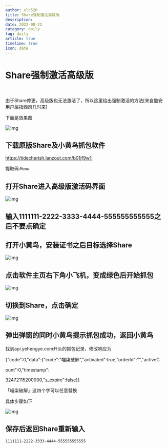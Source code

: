 ```yaml
---
author: xlc520
title: Share强制激活高级版
description: 
date: 2022-08-22
category: daily
tag: daily
article: true
timeline: true
icon: date
---
```


# Share强制激活高级版

​              

由于Share停更，高级版也无法激活了，所以这里给出强制激活的方法[来自酷安用户屈指西风几时来]

下面是效果图

![img](https://static.linch.eu.org/blogImage//Screenshot_20220501_120140_com.hengye.share.jpg)



## 下载原版Share及小黄鸟抓包软件

https://tidecherish.lanzout.com/b01jf9w1i

提取码:`Meow`

## 打开Share进入高级版激活码界面

![img](https://static.linch.eu.org/blogImage//Screenshot_20220501_120738_com.hengye.share.jpg)

## 输入1111111-2222-3333-4444-555555555555之后不要点确定

## 打开小黄鸟，安装证书之后目标选择Share

![img](https://static.linch.eu.org/blogImage//Screenshot_20220501_121008_com.guoshi.httpcanary.premium_edit_104977836891272.jpg)

## 点击软件主页右下角小飞机，变成绿色后开始抓包

![img](https://static.linch.eu.org/blogImage//Screenshot_20220501_121123_com.guoshi.httpcanary.premium_edit_104993550089707.jpg)

## 切换到Share，点击确定

![img](https://static.linch.eu.org/blogImage//Screenshot_20220501_121353_com.hengye.share.jpg)

## 弹出弹窗的同时小黄鸟提示抓包成功，返回小黄鸟

找到api.yehengye.com开头的抓包记录，修改响应为

{"code":0,"data":{"code":"喵柒破解","activated":true,"orderld":"","activeC

ount":0,"timestamp":

32472115200000,"s_expire":false}}

「喵柒破解」这四个字可以任意替换

具体步骤如下



![img](https://static.linch.eu.org/blogImage//result-2022-05-01-12-23-34.png)



## 保存后返回Share重新输入
```
1111111-2222-3333-4444-555555555555
```